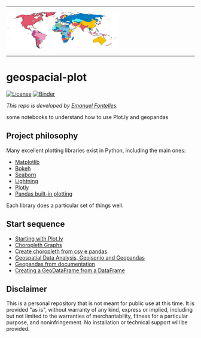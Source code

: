 ***
<img src="./images/mapb.gif" width="300" height="100" >

***

# geospacial-plot
[![License](https://img.shields.io/badge/License-Apache%202.0-blue.svg)](https://opensource.org/licenses/Apache-2.0)
[![Binder](https://mybinder.org/badge.svg)](https://mybinder.org/v2/gh/EmanuelFontelles/geospacial-plot.git/master)

*This repo is developed by [Emanuel Fontelles](https://github.com/emanuelfontelles).*

some notebooks to understand how to use Plot.ly and geopandas

## Project philosophy

Many excellent plotting libraries exist in Python, including the main ones:

* [Matplotlib](http://matplotlib.org/)
* [Bokeh](http://bokeh.pydata.org/en/latest/)
* [Seaborn](http://stanford.edu/~mwaskom/software/seaborn/#)
* [Lightning](http://lightning-viz.org/)
* [Plotly](https://plot.ly/)
* [Pandas built-in plotting](http://pandas.pydata.org/pandas-docs/stable/visualization.html)

Each library does a particular set of things well.

## Start sequence
<!--NAVIGATION-->
- [Starting with Plot.ly](geomaps_01.ipynb)
- [Choropleth Graphs](geomaps_01.ipynb)
- [Create choropleth from csv e pandas](geomaps_02.ipynb)
- [Geospatial Data Analysis, Geojsonio and Geopandas](geomaps_03.ipynb)
- [Geopandas from documentation](geopandas.ipynb)
- [Creating a GeoDataFrame from a DataFrame](create_geopandas_from_pandas.ipynb)

## Disclaimer
This is a personal repository that is not meant for public use at this time. It is provided "as is", without warranty of any kind, express or implied, including but not limited to the warranties of merchantability, fitness for a particular purpose, and noninfringement. No installation or technical support will be provided.